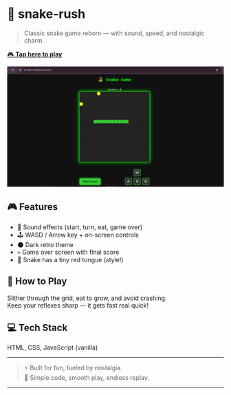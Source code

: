 # 🐍 snake-rush

> Classic snake game reborn — with sound, speed, and nostalgic charm.

[🎮 **Tap here to play**](https://shritij26.github.io/snake-rush/)

![Game Screenshot](IMG.png)

## 🎮 Features
- 🎵 Sound effects (start, turn, eat, game over)
- 🕹️ WASD / Arrow key + on-screen controls
- 🌑 Dark retro theme
- 💀 Game over screen with final score
- 👅 Snake has a tiny red tongue (style!)

## 🚀 How to Play
Slither through the grid, eat to grow, and avoid crashing.  
Keep your reflexes sharp — it gets fast real quick!

## 💻 Tech Stack
HTML, CSS, JavaScript (vanilla)

---

> ⚡ Built for fun, fueled by nostalgia.  
> 🧩 Simple code, smooth play, endless replay.

---
